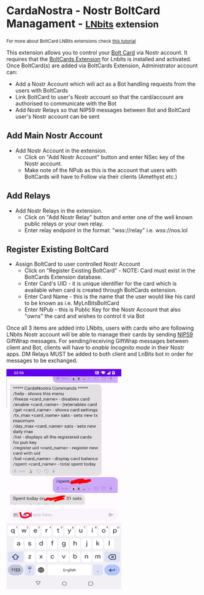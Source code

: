# CardaNostra - Nostr BoltCard Managament - <small>[LNbits](https://github.com/lnbits/lnbits) extension</small>
<small>For more about BoltCard LNBits extensions check [this tutorial](https://youtu.be/_sW7miqaXJc)</small>


This extension allows you to control your [Bolt Card](https://github.com/boltcard) via Nostr account. 
It requires that the [BoltCards Extension](https://github.com/lnbits/boltcards) for Lnbits is installed and activated.
Once BoltCard(s) are added via BoltCards Extension, Administrator account can:
- Add a Nostr Account which will act as a Bot handling requests from the users with BoltCards
- Link BoltCard to user's Nostr account so that the card/account are authorised to communicate with the Bot
- Add Nostr Relays so that NIP59 messages between Bot and BoltCard user's Nostr account can be sent


## Add Main Nostr Account

- Add Nostr Account in the extension.
    - Click on "Add Nostr Account" button and enter NSec key of the Nostr account.
    - Make note of the NPub as this is the account that users with BoltCards will have to Follow via their clients (Amethyst etc.)

## Add Relays

- Add Nostr Relays in the extension.
    - Click on "Add Nostr Relay" button and enter one of the well known public relays or your own relay.
    - Enter relay endpoint in the format: "wss://relay" i.e. wss://nos.lol
  
## Register Existing BoltCard

- Assign BoltCard to user controlled Nostr Account
    - Click on "Register Existing BoltCard" - NOTE: Card must exist in the BoltCards Extension database.
    - Enter Card's UID - it is unique identifier for the card which is available when card is created through BoltCards extension.
    - Enter Card Name - this is the name that the user would like his card to be known as i.e. MyLnBitsBoltCard
    - Enter NPub - this is Public Key for the Nostr Account that also "owns" the card and wishes to control it via Bot
    
Once all 3 items are added into LNbits, users with cards who are following LNbits Nostr account will be able to manage their cards by sending [NIP59](https://github.com/nostr-protocol/nips/blob/master/59.md) GiftWrap messages.
For sending/receiving GiftWrap messages between client and Bot, clients will have to *enable Incognito mode* in their Nostr apps. 
DM Relays MUST be added to both client and LnBits bot in order for messages to be exchanged.
<p float="left">
<img src= "https://github.com/ponthief/cardanostra/blob/main/static/cardanostra_menu.jpg" width="300" height="575">
</p>